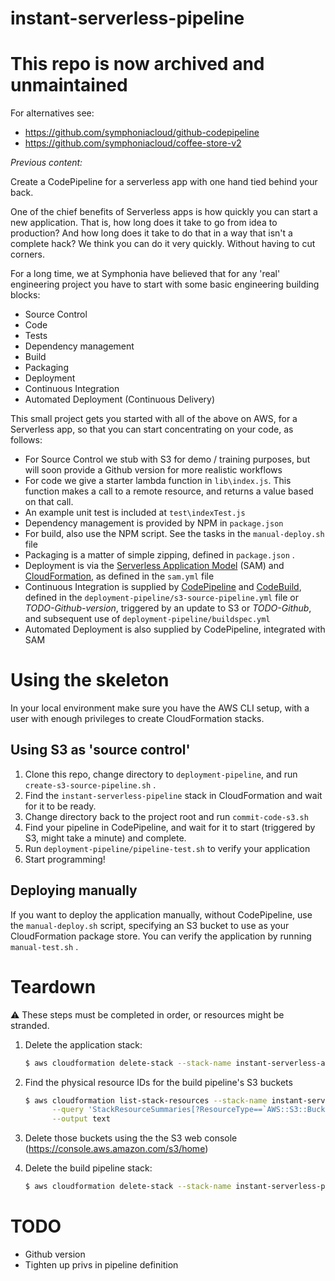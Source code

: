 # instant-serverless-pipeline

# This repo is now archived and unmaintained

For alternatives see:

* https://github.com/symphoniacloud/github-codepipeline
* https://github.com/symphoniacloud/coffee-store-v2

_Previous content:_

Create a CodePipeline for a serverless app with one hand tied behind your back.

One of the chief benefits of Serverless apps is how quickly you can start a new application. That is, how long does it take to go from idea to production? And how long does it take to do that in a way that isn't a complete hack? We think you can do it very quickly. Without having to cut corners.

For a long time, we at Symphonia have believed that for any 'real' engineering project you have to start with some basic engineering building blocks:

* Source Control
* Code
* Tests
* Dependency management
* Build
* Packaging
* Deployment
* Continuous Integration
* Automated Deployment (Continuous Delivery)

This small project gets you started with all of the above on AWS, for a Serverless app, so that you can start concentrating on your code, as follows:

* For Source Control we stub with S3 for demo / training purposes, but will soon provide a Github version for more realistic workflows
* For code we give a starter lambda function in `lib\index.js`. This function makes a call to a remote resource, and returns a value based on that call.
* An example unit test is included at `test\indexTest.js`
* Dependency management is provided by NPM in `package.json`
* For build, also use the NPM script. See the tasks in the `manual-deploy.sh` file
* Packaging is a matter of simple zipping, defined in `package.json` .
* Deployment is via the [Serverless Application Model](https://github.com/awslabs/serverless-application-model) (SAM) and [CloudFormation](https://aws.amazon.com/cloudformation/), as defined in the `sam.yml` file
* Continuous Integration is supplied by [CodePipeline](https://aws.amazon.com/codepipeline/) and [CodeBuild](https://aws.amazon.com/codebuild/), defined in the `deployment-pipeline/s3-source-pipeline.yml` file or *TODO-Github-version*, triggered by an update to S3 or *TODO-Github*, and subsequent use of `deployment-pipeline/buildspec.yml`
* Automated Deployment is also supplied by CodePipeline, integrated with SAM

# Using the skeleton

In your local environment make sure you have the AWS CLI setup, with a user with enough privileges to create CloudFormation stacks.

## Using S3 as 'source control'

1. Clone this repo, change directory to `deployment-pipeline`, and run `create-s3-source-pipeline.sh` .
2. Find the `instant-serverless-pipeline` stack in CloudFormation and wait for it to be ready.
3. Change directory back to the project root and run `commit-code-s3.sh`
4. Find your pipeline in CodePipeline, and wait for it to start (triggered by S3, might take a minute) and complete.
5. Run `deployment-pipeline/pipeline-test.sh` to verify your application
6. Start programming!

## Deploying manually

If you want to deploy the application manually, without CodePipeline, use the `manual-deploy.sh` script, specifying an S3 bucket to use as your CloudFormation package store. You can verify the application by running `manual-test.sh` .

# Teardown

:warning: These steps must be completed in order, or resources might be stranded.

1. Delete the application stack:
    ```bash
    $ aws cloudformation delete-stack --stack-name instant-serverless-app
    ```

1. Find the physical resource IDs for the build pipeline's S3 buckets
    ```bash
    $ aws cloudformation list-stack-resources --stack-name instant-serverless-pipeline \
          --query 'StackResourceSummaries[?ResourceType==`AWS::S3::Bucket`].PhysicalResourceId' \
          --output text
    ```

1. Delete those buckets using the the S3 web console (https://console.aws.amazon.com/s3/home)

1. Delete the build pipeline stack:
    ```bash
    $ aws cloudformation delete-stack --stack-name instant-serverless-pipeline
    ```
# TODO

* Github version
* Tighten up privs in pipeline definition



